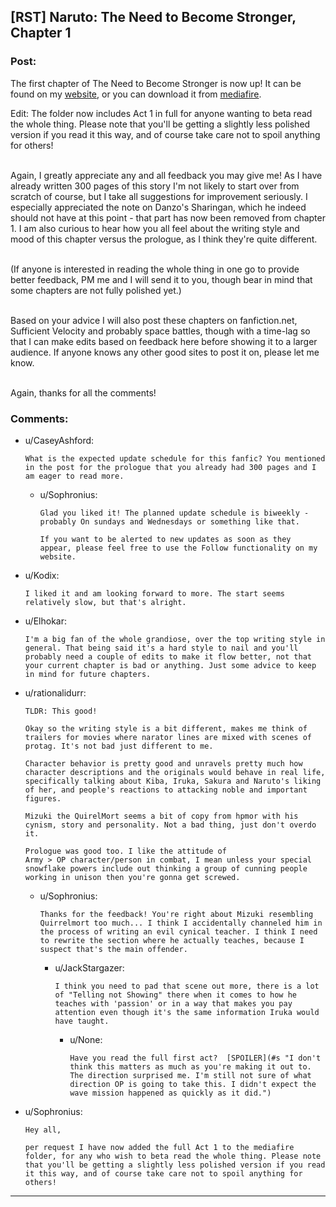 ## [RST] Naruto: The Need to Become Stronger, Chapter 1

### Post:

The first chapter of The Need to Become Stronger is now up! It can be found on my [website](https://needtobecomestronger.wordpress.com/2016/10/17/chapter-1/), or you can download it from [mediafire](https://www.mediafire.com/folder/og9fdufawqfj7/NTBS).  

Edit: The folder now includes Act 1 in full for anyone wanting to beta read the whole thing. Please note that you'll be getting a slightly less polished version if you read it this way, and of course take care not to spoil anything for others!  
&nbsp;

Again, I greatly appreciate any and all feedback you may give me! As I have already written 300 pages of this story I'm not likely to start over from scratch of course, but I take all suggestions for improvement seriously. I especially appreciated the note on Danzo's Sharingan, which he indeed should not have at this point - that part has now been removed from chapter 1. I am also curious to hear how you all feel about the writing style and mood of this chapter versus the prologue, as I think they're quite different.  
&nbsp;

(If anyone is interested in reading the whole thing in one go to provide better feedback, PM me and I will send it to you, though bear in mind that some chapters are not fully polished yet.)  
&nbsp;

Based on your advice I will also post these chapters on fanfiction.net, Sufficient Velocity and probably space battles, though with a time-lag so that I can make edits based on feedback here before showing it to a larger audience. If anyone knows any other good sites to post it on, please let me know.  
&nbsp;

Again, thanks for all the comments!

### Comments:

- u/CaseyAshford:
  ```
  What is the expected update schedule for this fanfic? You mentioned in the post for the prologue that you already had 300 pages and I am eager to read more.
  ```

  - u/Sophronius:
    ```
    Glad you liked it! The planned update schedule is biweekly - probably On sundays and Wednesdays or something like that. 

    If you want to be alerted to new updates as soon as they appear, please feel free to use the Follow functionality on my website.
    ```

- u/Kodix:
  ```
  I liked it and am looking forward to more. The start seems relatively slow, but that's alright.
  ```

- u/Elhokar:
  ```
  I'm a big fan of the whole grandiose, over the top writing style in general. That being said it's a hard style to nail and you'll probably need a couple of edits to make it flow better, not that your current chapter is bad or anything. Just some advice to keep in mind for future chapters.
  ```

- u/rationalidurr:
  ```
  TLDR: This good!

  Okay so the writing style is a bit different, makes me think of trailers for movies where narator lines are mixed with scenes of protag. It's not bad just different to me.

  Character behavior is pretty good and unravels pretty much how character descriptions and the originals would behave in real life, specifically talking about Kiba, Iruka, Sakura and Naruto's liking of her, and people's reactions to attacking noble and important figures.

  Mizuki the QuirelMort seems a bit of copy from hpmor with his cynism, story and personality. Not a bad thing, just don't overdo it.

  Prologue was good too. I like the attitude of 
  Army > OP character/person in combat, I mean unless your special snowflake powers include out thinking a group of cunning people working in unison then you're gonna get screwed.
  ```

  - u/Sophronius:
    ```
    Thanks for the feedback! You're right about Mizuki resembling Quirrelmort too much... I think I accidentally channeled him in the process of writing an evil cynical teacher. I think I need to rewrite the section where he actually teaches, because I suspect that's the main offender.
    ```

    - u/JackStargazer:
      ```
      I think you need to pad that scene out more, there is a lot of "Telling not Showing" there when it comes to how he teaches with 'passion' or in a way that makes you pay attention even though it's the same information Iruka would have taught.
      ```

      - u/None:
        ```
        Have you read the full first act?  [SPOILER](#s "I don't think this matters as much as you're making it out to. The direction surprised me. I'm still not sure of what direction OP is going to take this. I didn't expect the wave mission happened as quickly as it did.")
        ```

- u/Sophronius:
  ```
  Hey all,

  per request I have now added the full Act 1 to the mediafire folder, for any who wish to beta read the whole thing. Please note that you'll be getting a slightly less polished version if you read it this way, and of course take care not to spoil anything for others!
  ```

---


